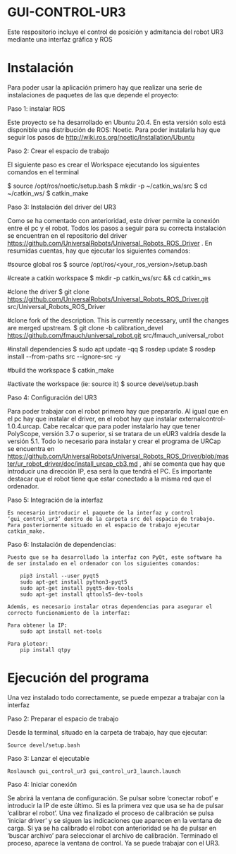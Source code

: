 # GUI-CONTROL-UR3
Este respositorio incluye el control de posición y admitancia del robot UR3 mediante una interfaz gráfica y ROS

# Instalación

Para poder usar la aplicación primero hay que realizar una serie de instalaciones de paquetes de las que depende el proyecto: 

Paso 1: instalar ROS

Este proyecto se ha desarrollado en Ubuntu 20.4. En esta versión solo está disponible una distribución de ROS: Noetic. Para poder instalarla hay que seguir los pasos de http://wiki.ros.org/noetic/Installation/Ubuntu

Paso 2: Crear el espacio de trabajo

El siguiente paso es crear el Workspace ejecutando los siguientes comandos en el terminal 

$ source /opt/ros/noetic/setup.bash 
$ mkdir -p ~/catkin_ws/src
$ cd ~/catkin_ws/
$ catkin_make

Paso 3: Instalación del driver del UR3

Como se ha comentado con anterioridad, este driver permite la conexión entre el pc y el robot. Todos los pasos a seguir para su correcta instalación se encuentran en el repositorio del driver https://github.com/UniversalRobots/Universal_Robots_ROS_Driver . En resumidas cuentas, hay que ejecutar los siguientes comandos:

#source global ros
$ source /opt/ros/<your_ros_version>/setup.bash

#create a catkin workspace
$ mkdir -p catkin_ws/src && cd catkin_ws

#clone the driver
$ git clone https://github.com/UniversalRobots/Universal_Robots_ROS_Driver.git src/Universal_Robots_ROS_Driver

#clone fork of the description. This is currently necessary, until the changes are merged upstream.
$ git clone -b calibration_devel https://github.com/fmauch/universal_robot.git src/fmauch_universal_robot

#install dependencies
$ sudo apt update -qq
$ rosdep update
$ rosdep install --from-paths src --ignore-src -y

#build the workspace
$ catkin_make

#activate the workspace (ie: source it)
$ source devel/setup.bash

Paso 4: Configuración del UR3

Para poder trabajar con el robot primero hay que prepararlo. Al igual que en el pc hay que instalar el driver, en el robot hay que instalar externalcontrol-1.0.4.urcap. Cabe recalcar que para poder instalarlo hay que tener PolyScope, versión 3.7 o superior, si se tratara de un eUR3 valdría desde la versión 5.1.
Todo lo necesario para instalar y crear el programa de URCap se encuentra en https://github.com/UniversalRobots/Universal_Robots_ROS_Driver/blob/master/ur_robot_driver/doc/install_urcap_cb3.md , ahí se comenta que hay que introducir una dirección IP, esa será la que tendrá el PC. Es importante destacar que el robot tiene que estar conectado a la misma red que el ordenador.

Paso 5: Integración de la interfaz
	
	Es necesario introducir el paquete de la interfaz y control ‘gui_control_ur3’ dentro de la carpeta src del espacio de trabajo. Para posteriormente situado en el espacio de trabajo ejecutar catkin_make.
	
Paso 6: Instalación de dependencias:

	Puesto que se ha desarrollado la interfaz con PyQt, este software ha de ser instalado en el ordenador con los siguientes comandos:
	
		pip3 install --user pyqt5  
		sudo apt-get install python3-pyqt5  
		sudo apt-get install pyqt5-dev-tools
		sudo apt-get install qttools5-dev-tools
 	
	Además, es necesario instalar otras dependencias para asegurar el correcto funcionamiento de la interfaz:
	
	Para obtener la IP:
		sudo apt install net-tools

	Para plotear:
		pip install qtpy	
# Ejecución del programa
Una vez instalado todo correctamente, se puede empezar a trabajar con la interfaz

Paso 2: Preparar el espacio de trabajo

Desde la terminal, situado en la carpeta de trabajo, hay que ejecutar:

	Source devel/setup.bash
	
Paso 3: Lanzar el ejecutable

	Roslaunch gui_control_ur3 gui_control_ur3_launch.launch
	
Paso 4: Iniciar conexión 

Se abrirá la ventana de configuración. Se pulsar sobre ‘conectar robot’ e introducir la IP de este último. Si es la primera vez que usa se ha de pulsar ‘calibrar el robot’. Una vez finalizado el proceso de calibración se pulsa ‘iniciar driver’ y se siguen las indicaciones que aparecen en la ventana de carga. Si ya se ha calibrado el robot con anterioridad se ha de pulsar en ‘buscar archivo’ para seleccionar el archivo de calibración. Terminado el proceso, aparece la ventana de control. Ya se puede trabajar con el UR3.


